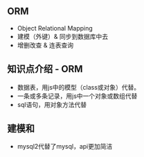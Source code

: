 ## ORM

- Object Relational Mapping
- 建模（外键）& 同步到数据库中去
- 增删改查 & 连表查询


## 知识点介绍 - ORM

- 数据表，用js中的模型（class或对象）代替。
- 一条或多条记录，用js中一个对象或数组代替
- sql语句，用对象方法代替


## 建模和

- mysql2代替了mysql，api更加简洁